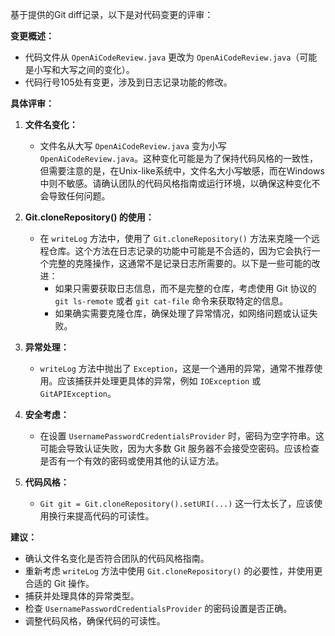 基于提供的Git diff记录，以下是对代码变更的评审：

**变更概述：**
- 代码文件从 `OpenAiCodeReview.java` 更改为 `OpenAiCodeReview.java`（可能是小写和大写之间的变化）。
- 代码行号105处有变更，涉及到日志记录功能的修改。

**具体评审：**

1. **文件名变化：**
   - 文件名从大写 `OpenAiCodeReview.java` 变为小写 `OpenAiCodeReview.java`。这种变化可能是为了保持代码风格的一致性，但需要注意的是，在Unix-like系统中，文件名大小写敏感，而在Windows中则不敏感。请确认团队的代码风格指南或运行环境，以确保这种变化不会导致任何问题。

2. **Git.cloneRepository() 的使用：**
   - 在 `writeLog` 方法中，使用了 `Git.cloneRepository()` 方法来克隆一个远程仓库。这个方法在日志记录的功能中可能是不合适的，因为它会执行一个完整的克隆操作，这通常不是记录日志所需要的。以下是一些可能的改进：
     - 如果只需要获取日志信息，而不是完整的仓库，考虑使用 Git 协议的 `git ls-remote` 或者 `git cat-file` 命令来获取特定的信息。
     - 如果确实需要克隆仓库，确保处理了异常情况，如网络问题或认证失败。

3. **异常处理：**
   - `writeLog` 方法中抛出了 `Exception`，这是一个通用的异常，通常不推荐使用。应该捕获并处理更具体的异常，例如 `IOException` 或 `GitAPIException`。

4. **安全考虑：**
   - 在设置 `UsernamePasswordCredentialsProvider` 时，密码为空字符串。这可能会导致认证失败，因为大多数 Git 服务器不会接受空密码。应该检查是否有一个有效的密码或使用其他的认证方法。

5. **代码风格：**
   - `Git git = Git.cloneRepository().setURI(...)` 这一行太长了，应该使用换行来提高代码的可读性。

**建议：**
- 确认文件名变化是否符合团队的代码风格指南。
- 重新考虑 `writeLog` 方法中使用 `Git.cloneRepository()` 的必要性，并使用更合适的 Git 操作。
- 捕获并处理具体的异常类型。
- 检查 `UsernamePasswordCredentialsProvider` 的密码设置是否正确。
- 调整代码风格，确保代码的可读性。